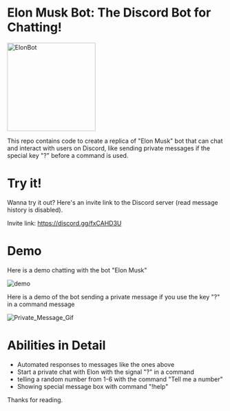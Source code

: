 # Elon Musk Bot: The Discord Bot for Chatting!


<img width="205" alt="ElonBot" src="https://user-images.githubusercontent.com/107360657/196608381-213d907d-7fb9-4404-a541-6c0e09930380.png">


This repo contains code to create a replica of "Elon Musk" bot that can chat and interact with users on Discord, like sending private messages if the special key "?" before a command is used.

# Try it!

Wanna try it out? Here's an invite link to the Discord server (read message history is disabled).

Invite link: https://discord.gg/fxCAHD3U

# Demo 

Here is a demo chatting with the bot "Elon Musk"

![demo](https://user-images.githubusercontent.com/107360657/197402517-8b0f7cd2-360a-42f9-b4bc-be4f0a859010.gif)

Here is a demo of the bot sending a private message if you use the key "?" in a command message

![Private_Message_Gif](https://user-images.githubusercontent.com/107360657/196609586-f3e74293-f430-4375-bc90-11b99426698c.gif)

# Abilities in Detail

- Automated responses to messages like the ones above
- Start a private chat with Elon with  the signal "?" in a command
- telling a random number from 1-6 with the command "Tell me a number"
- Showing special message box with command "!help"



Thanks for reading.
